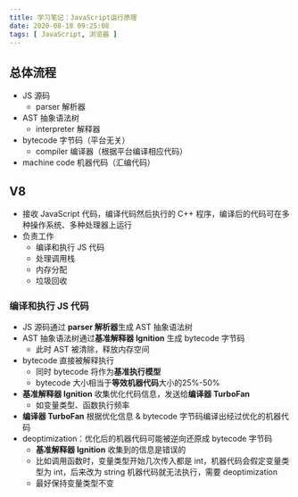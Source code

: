 ```yaml
---
title: 学习笔记：JavaScript运行原理
date: 2020-08-18 09:25:08
tags: [ JavaScript, 浏览器 ]
---
```


## 总体流程

* JS 源码
	* parser 解析器
* AST 抽象语法树
	* interpreter 解释器
* bytecode 字节码（平台无关）
	* compiler 编译器（根据平台编译相应代码）
* machine code 机器代码（汇编代码）

## V8

* 接收 JavaScript 代码，编译代码然后执行的 C++ 程序，编译后的代码可在多种操作系统、多种处理器上运行
* 负责工作
	* 编译和执行 JS 代码
	* 处理调用栈
	* 内存分配
	* 垃圾回收

### 编译和执行 JS 代码

* JS 源码通过 **parser 解析器**生成 AST 抽象语法树
* AST 抽象语法树通过**基准解释器 Ignition** 生成 bytecode 字节码
	* 此时 AST 被清除，释放内存空间
* bytecode 直接被解释执行
	* 同时 bytecode 将作为**基准执行模型**
	* bytecode 大小相当于**等效机器代码**大小的25%-50%
* **基准解释器 Ignition** 收集优化代码信息，发送给**编译器 TurboFan**
	* 如变量类型、函数执行频率
* **编译器 TurboFan** 根据优化信息 & bytecode 字节码编译出经过优化的机器代码
* deoptimization：优化后的机器代码可能被逆向还原成 bytecode 字节码
	* **基准解释器 Ignition** 收集到的信息是错误的
	* 比如调用函数时，变量类型开始几次传入都是 int，机器代码会假定变量类型为 int，后来改为 string 机器代码就无法执行，需要 deoptimization
	* 最好保持变量类型不变



